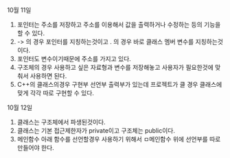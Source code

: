 
10월 11일
1. 포인터는 주소를 저장하고 주소를 이용해서 값을 출력하거나 수정하는 등의 기능을 할 수 있다.
2. -> 의 경우 포인터를 지칭하는것이고 . 의 경우 바로 클래스 멤버 변수를 지칭하는것이다.
3. 포인터도 변수이기때문에 주소를 가지고 있다.
4. 구조체의 경우 사용하고 싶은 자료형과 변수를 저장해놓고 사용자가 필요한것에 맞춰서 사용하면 된다.
5. C++의 클래스의경우 구현부 선언부 출력부가 있는데 프로젝트가 클 경우 클래스에 맞게 각각 따로 구현할 수 있다.

10월 12일
1. 클래스는 구조체에서 파생된것이다.
2. 클래스는 기본 접근제한자가 private이고 구조체는 public이다.
3. 메인함수 아래 함수를 선언할경우 사용하기 위해서 ㅁ메인함수 위에 선언부를 따로 만들어야 한다.
